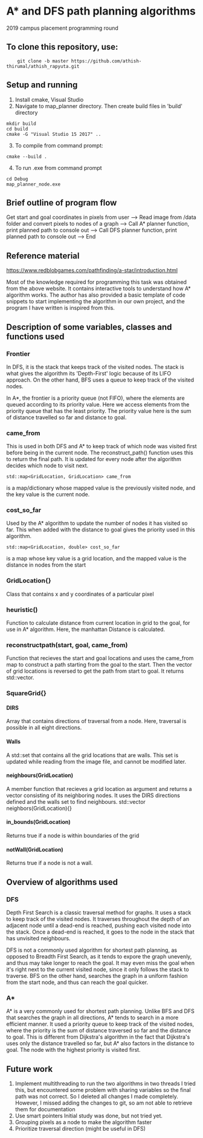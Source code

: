 # A* and DFS path planning algorithms
2019 campus placement programming round

## To clone this repository, use:
        git clone -b master https://github.com/athish-thirumal/athish_rapyuta.git
        
## Setup and running
1. Install cmake, Visual Studio
2. Navigate to map_planner directory. Then create build files in 'build' directory
```
mkdir build
cd build
cmake -G "Visual Studio 15 2017" ..
```
3. To compile from command prompt:
```
cmake --build .
```
4. To run .exe from command prompt
```
cd Debug
map_planner_node.exe
```
## Brief outline of program flow
Get start and goal coordinates in pixels from user --> Read image from /data folder and convert pixels to nodes of a graph --> Call A* planner function, print planned path to console out --> Call DFS planner function, print planned path to console out --> End

## Reference material 
https://www.redblobgames.com/pathfinding/a-star/introduction.html

Most of the knowledge required for programming this task was obtained from the above website. It contains interactive tools to understand how A* algorithm works. The author has also provided a basic template of code snippets to start implementing the algorithm in our own project, and the program I have written is inspired from this.

## Description of some variables, classes and functions used
### Frontier 
In DFS, it is the stack that keeps track of the visited nodes. The stack is what gives the algorithm its 'Depth-First' logic because of its LIFO approach. On the other hand, BFS uses a queue to keep track of the visited nodes.

In A*, the frontier is a priority queue (not FIFO), where the elements are queued according to its priority value. Here we access elements from the priority queue that has the least priority. The priority value here is the sum of distance travelled so far and distance to goal.

### came_from
This is used in both DFS and A* to keep track of which node was visited first before being in the current node. The reconstruct_path() function uses this to return the final path. It is updated for every node after the algorithm decides which node to visit next.
```
std::map<GridLocation, GridLocation> came_from
```
is a map/dictionary whose mapped value is the previously visited node, and the key value is the current node.

### cost_so_far
Used by the A* algorithm to update the number of nodes it has visited so far. This when added with the distance to goal gives the priority used in this algorithm.
```
std::map<GridLocation, double> cost_so_far 
```
is a map whose key value is a grid location, and the mapped value is the distance in nodes from the start

### GridLocation{}
Class that contains x and y coordinates of a particular pixel

### heuristic()
Function to calculate distance from current location in grid to the goal, for use in A* algorithm. Here, the manhattan Distance is calculated.

### reconstructpath(start, goal, came_from)
Function that recieves the start and goal locations and uses the came_from map to construct a path starting from the goal to the start. Then the vector of grid locations is reversed to get the path from start to goal.
It returns std::vector<GridLocation>.

### SquareGrid{}
#### DIRS
Array that contains directions of traversal from a node. Here, traversal is possible in all eight directions.
#### Walls
A std::set<GridLocation> that contains all the grid locations that are walls. This set is updated while reading from the image file, and cannot be modified later.
#### neighbours(GridLocation)
A member function that recieves a grid location as argument and returns a vector consisting of its neighboring nodes. It uses the DIRS directions defined and the walls set to find neighbours.
       std::vector<GridLocation> neighbors(GridLocation){}
#### in_bounds(GridLocation)
Returns true if a node is within boundaries of the grid
#### notWall(GridLocation)
Returns true if a node is not a wall.

## Overview of algorithms used
### DFS
Depth First Search is a classic traversal method for graphs. It uses a stack to keep track of the visited nodes. It traverses throughout the depth of an adjacent node until a dead-end is reached, pushing each visited node into the stack. Once a dead-end is reached, it goes to the node in the stack that has unvisited neighbours.

DFS is not a commonly used algorithm for shortest path planning, as opposed to Breadth First Search, as it tends to expore the graph unevenly, and thus may take longer to reach the goal. It may even miss the goal when it's right next to the current visited node, since it only follows the stack to traverse. BFS on the other hand, searches the graph in a uniform fashion from the start node, and thus can reach the goal quicker.

### A*
A* is a very commonly used for shortest path planning. Unlike BFS and DFS that searches the graph in all directions, A* tends to search in a more efficient manner. It used a priority queue to keep track of the visited nodes, where the priority is the sum of distance traversed so far and the distance to goal. This is different from Dijkstra's algorithm in the fact that Dijkstra's uses only the distance travelled so far, but A* also factors in the distance to goal. The node with the highest priority is visited first.

## Future work
1. Implement multithreading to run the two algorithms in two threads
        I tried this, but encountered some problem with sharing variables so the final path was not correct. So I deleted all changes I made completely. However, I missed adding the changes to git, so am not able to retrieve them for documentation
2. Use smart pointers
        Initial study was done, but not tried yet.
3. Grouping pixels as a node to make the algorithm faster
4. Prioritize traversal direction (might be useful in DFS)
        




